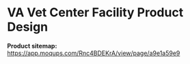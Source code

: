 # VA Vet Center Facility Product Design

**Product sitemap:** https://app.moqups.com/Rnc4BDEKrA/view/page/a9e1a59e9
